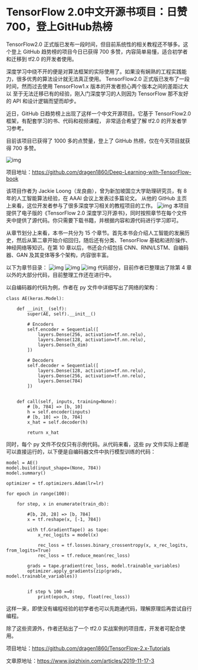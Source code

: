 # TensorFlow 2.0中文开源书项目：日赞700，登上GitHub热榜
  TensorFlow2.0 正式版已发布一段时间，但目前系统性的相关教程还不够多。这个登上 GitHub 趋势榜的项目今日已获得 
  700 多赞，内容简单易懂，适合初学者和迁移到 tf2.0 的开发者使用。
  
  深度学习中绕不开的便是对算法框架的实际使用了。如果没有娴熟的工程实践能力，很多优秀的算法设计就无法真正使用。
  TensorFlow2.0 正式版已发布了一段时间，然而过去使用 TensorFlow1.x 版本的开发者担心两个版本之间的差距过大以
  至于无法迁移已有的经验，刚入门深度学习的人则因为 TensorFlow 那不友好的 API 和设计逻辑而望而却步。
  
  近日，GitHub 日趋势榜上出现了这样一个中文开源项目。它基于 TensorFlow2.0 框架，有配套学习的书、代码和视频课程，
  非常适合希望了解 tf2.0 的开发者学习参考。
  
  目前该项目已获得了 1000 多的点赞量，登上了 GitHub 热榜，仅在今天项目就获得 700 多赞。

![img](img/1.png)

项目地址：https://github.com/dragen1860/Deep-Learning-with-TensorFlow-book

该项目作者为 Jackie Loong（龙良曲），曾为新加坡国立大学助理研究员，有 8 年的人工智能算法经验，在 AAAI 会议上发表过多篇论文。
从他的 GitHub 主页上来看，这位开发者参与了很多深度学习相关的教程项目的工作。
![img](img/2.png)
本项目提供了电子版的《TensorFlow 2.0 深度学习开源书》，同时按照章节在每个文件夹中提供了源代码。你只需要下载书籍，并根据内容和源代码进行学习即可。

从章节划分上来看，本书一共分为 15 个章节。首先本书会介绍人工智能的发展历史，然后从第二章开始介绍回归，随后还有分类、TensorFlow 基础和进阶操作、神经网络等知识。在第 10 章以后，书还会介绍包括 CNN、RNN/LSTM、自编码器、GAN 及其变体等多个架构，内容很丰富。

以下为章节目录：
![img](img/3.png)
![img](img/4.png)
![img](img/5.png)
代码部分，目前作者已整理出了除第 4 章以外的大部分代码，目前整理工作还在进行中。

以自编码器的代码为例，作者在 py 文件中详细写出了网络的架构：
```
class AE(keras.Model):

    def __init__(self):
        super(AE, self).__init__()

        # Encoders
        self.encoder = Sequential([
            layers.Dense(256, activation=tf.nn.relu),
            layers.Dense(128, activation=tf.nn.relu),
            layers.Dense(h_dim)
        ])

        # Decoders
        self.decoder = Sequential([
            layers.Dense(128, activation=tf.nn.relu),
            layers.Dense(256, activation=tf.nn.relu),
            layers.Dense(784)
        ])


    def call(self, inputs, training=None):
        # [b, 784] => [b, 10]
        h = self.encoder(inputs)
        # [b, 10] => [b, 784]
        x_hat = self.decoder(h)

        return x_hat
```
同时，每个 py 文件不仅仅只有示例代码。从代码来看，这些 py 文件实际上都是可以直接运行的，以下便是自编码器文件中执行模型训练的代码：
```
model = AE()
model.build(input_shape=(None, 784))
model.summary()

optimizer = tf.optimizers.Adam(lr=lr)

for epoch in range(100):

    for step, x in enumerate(train_db):

        #[b, 28, 28] => [b, 784]
        x = tf.reshape(x, [-1, 784])

        with tf.GradientTape() as tape:
            x_rec_logits = model(x)

            rec_loss = tf.losses.binary_crossentropy(x, x_rec_logits, from_logits=True)
            rec_loss = tf.reduce_mean(rec_loss)

        grads = tape.gradient(rec_loss, model.trainable_variables)
        optimizer.apply_gradients(zip(grads, model.trainable_variables))


        if step % 100 ==0:
            print(epoch, step, float(rec_loss))
```
这样一来，即使没有编程经验的初学者也可以先跑通代码，理解原理后再尝试自行编程。

除了这些资源外，作者还贴出了一个 tf2.0 实战案例的项目库，开发者可配合使用。

项目地址：https://github.com/dragen1860/TensorFlow-2.x-Tutorials

文章原地址：https://www.jiqizhixin.com/articles/2019-11-17-3